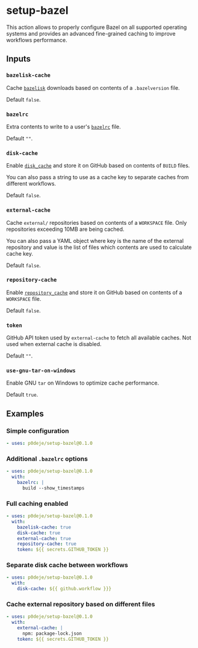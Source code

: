 # setup-bazel

This action allows to properly configure Bazel on all supported operating systems
and provides an advanced fine-grained caching to improve workflows performance.

## Inputs

### `bazelisk-cache`

Cache [`bazelisk`][1] downloads based on contents of a `.bazelversion` file.

Default `false`.

### `bazelrc`

Extra contents to write to a user's [`bazelrc`][4] file.

Default `""`.

### `disk-cache`

Enable [`disk_cache`][2] and store it on GitHub based on contents of `BUILD` files.

You can also pass a string to use as a cache key to separate caches from different workflows.

Default `false`.

### `external-cache`

Cache `external/` repositories based on contents of a `WORKSPACE` file.
Only repositories exceeding 10MB are being cached.

You can also pass a YAML object where key is the name of the external repository
and value is the list of files which contents are used to calculate cache key.

Default `false`.

### `repository-cache`

Enable [`repository_cache`][3] and store it on GitHub based on contents of a `WORKSPACE` file.

Default `false`.

### `token`

GitHub API token used by `external-cache` to fetch all available caches.
Not used when external cache is disabled.

Default `""`.

### `use-gnu-tar-on-windows`

Enable GNU `tar` on Windows to optimize cache performance.

Default `true`.

## Examples

### Simple configuration

```yaml
- uses: p0deje/setup-bazel@0.1.0
```

### Additional `.bazelrc` options

```yaml
- uses: p0deje/setup-bazel@0.1.0
  with:
    bazelrc: |
      build --show_timestamps
```

### Full caching enabled

```yaml
- uses: p0deje/setup-bazel@0.1.0
  with:
    bazelisk-cache: true
    disk-cache: true
    external-cache: true
    repository-cache: true
    token: ${{ secrets.GITHUB_TOKEN }}
```

### Separate disk cache between workflows

```yaml
- uses: p0deje/setup-bazel@0.1.0
  with:
    disk-cache: ${{ github.workflow }}}
```

### Cache external repository based on different files

```yaml
- uses: p0deje/setup-bazel@0.1.0
  with:
    external-cache: |
      npm: package-lock.json
    token: ${{ secrets.GITHUB_TOKEN }}
```

[1]: https://github.com/bazelbuild/bazelisk
[2]: https://bazel.build/remote/caching#disk-cache
[3]: https://docs-staging.bazel.build/2338/versions/main/guide.html#the-repository-cache
[4]: https://bazel.build/run/bazelrc
